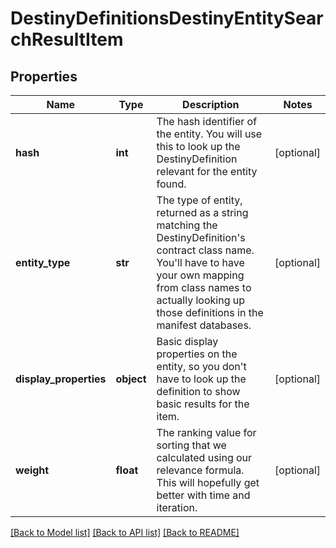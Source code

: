 # DestinyDefinitionsDestinyEntitySearchResultItem

## Properties
Name | Type | Description | Notes
------------ | ------------- | ------------- | -------------
**hash** | **int** | The hash identifier of the entity. You will use this to look up the DestinyDefinition relevant for the entity found. | [optional] 
**entity_type** | **str** | The type of entity, returned as a string matching the DestinyDefinition&#39;s contract class name. You&#39;ll have to have your own mapping from class names to actually looking up those definitions in the manifest databases. | [optional] 
**display_properties** | **object** | Basic display properties on the entity, so you don&#39;t have to look up the definition to show basic results for the item. | [optional] 
**weight** | **float** | The ranking value for sorting that we calculated using our relevance formula. This will hopefully get better with time and iteration. | [optional] 

[[Back to Model list]](../README.md#documentation-for-models) [[Back to API list]](../README.md#documentation-for-api-endpoints) [[Back to README]](../README.md)


